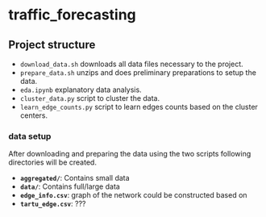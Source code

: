 # traffic_forecasting

## Project structure
- `download_data.sh` downloads all data files necessary to the project.
- `prepare_data.sh` unzips and does preliminary preparations to setup the data.
- `eda.ipynb` explanatory data analysis.
- `cluster_data.py` script to cluster the data.
- `learn_edge_counts.py` script to learn edges counts based on the cluster centers.

### data setup
After downloading and preparing the data using the two scripts following directories will be created.

- **`aggregated/`**: Contains small data
- **`data/`**: Contains full/large data
- **`edge_info.csv`**: graph of the network could be constructed based on
- **`tartu_edge.csv`**: ???

